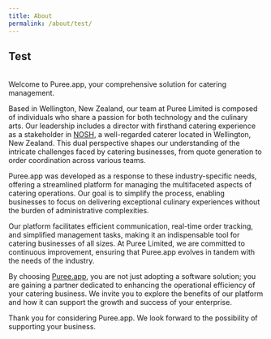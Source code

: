 ```yaml
---
title: About
permalink: /about/test/
---
```


## Test

<br>Welcome to Puree.app, your comprehensive solution for catering management.

Based in Wellington, New Zealand, our team at Puree Limited is composed of individuals who share a passion for both technology and the culinary arts. Our leadership includes a director with firsthand catering experience as a stakeholder in [NOSH](https://nosh.co.nz), a well-regarded caterer located in Wellington, New Zealand. This dual perspective shapes our understanding of the intricate challenges faced by catering businesses, from quote generation to order coordination across various teams.

Puree.app was developed as a response to these industry-specific needs, offering a streamlined platform for managing the multifaceted aspects of catering operations. Our goal is to simplify the process, enabling businesses to focus on delivering exceptional culinary experiences without the burden of administrative complexities.

Our platform facilitates efficient communication, real-time order tracking, and simplified management tasks, making it an indispensable tool for catering businesses of all sizes. At Puree Limited, we are committed to continuous improvement, ensuring that Puree.app evolves in tandem with the needs of the industry.

By choosing [Puree.app](https://www.puree.app), you are not just adopting a software solution; you are gaining a partner dedicated to enhancing the operational efficiency of your catering business. We invite you to explore the benefits of our platform and how it can support the growth and success of your enterprise.

Thank you for considering Puree.app. We look forward to the possibility of supporting your business.

